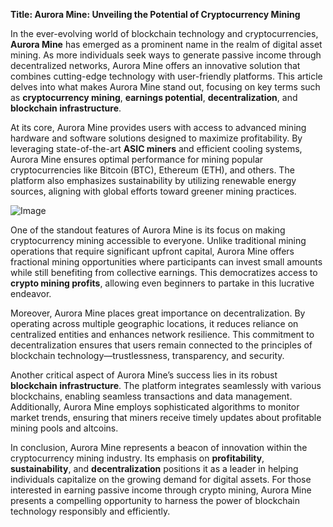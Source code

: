 **Title: Aurora Mine: Unveiling the Potential of Cryptocurrency Mining**

In the ever-evolving world of blockchain technology and cryptocurrencies, **Aurora Mine** has emerged as a prominent name in the realm of digital asset mining. As more individuals seek ways to generate passive income through decentralized networks, Aurora Mine offers an innovative solution that combines cutting-edge technology with user-friendly platforms. This article delves into what makes Aurora Mine stand out, focusing on key terms such as **cryptocurrency mining**, **earnings potential**, **decentralization**, and **blockchain infrastructure**.

At its core, Aurora Mine provides users with access to advanced mining hardware and software solutions designed to maximize profitability. By leveraging state-of-the-art **ASIC miners** and efficient cooling systems, Aurora Mine ensures optimal performance for mining popular cryptocurrencies like Bitcoin (BTC), Ethereum (ETH), and others. The platform also emphasizes sustainability by utilizing renewable energy sources, aligning with global efforts toward greener mining practices. 

![Image](https://github.com/user-attachments/assets/31692037-0104-4703-abd1-696b6a7dd41b)

One of the standout features of Aurora Mine is its focus on making cryptocurrency mining accessible to everyone. Unlike traditional mining operations that require significant upfront capital, Aurora Mine offers fractional mining opportunities where participants can invest small amounts while still benefiting from collective earnings. This democratizes access to **crypto mining profits**, allowing even beginners to partake in this lucrative endeavor.

Moreover, Aurora Mine places great importance on decentralization. By operating across multiple geographic locations, it reduces reliance on centralized entities and enhances network resilience. This commitment to decentralization ensures that users remain connected to the principles of blockchain technology—trustlessness, transparency, and security.

Another critical aspect of Aurora Mine’s success lies in its robust **blockchain infrastructure**. The platform integrates seamlessly with various blockchains, enabling seamless transactions and data management. Additionally, Aurora Mine employs sophisticated algorithms to monitor market trends, ensuring that miners receive timely updates about profitable mining pools and altcoins.

In conclusion, Aurora Mine represents a beacon of innovation within the cryptocurrency mining industry. Its emphasis on **profitability**, **sustainability**, and **decentralization** positions it as a leader in helping individuals capitalize on the growing demand for digital assets. For those interested in earning passive income through crypto mining, Aurora Mine presents a compelling opportunity to harness the power of blockchain technology responsibly and efficiently.